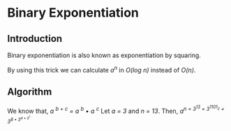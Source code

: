 # Binary Exponentiation
## Introduction
Binary exponentiation is also known as exponentiation by squaring.

By using this trick we can calculate _a<sup>n</sup>_ in _O(log n)_ instead of _O(n)_.
## Algorithm
We know that,
_a <sup>b + c</sup> = a <sup>b</sup> • a <sup>c</sup>_
Let _a = 3_ and _n = 13_. Then,
_a<sup>n = 3<sup>13</sup> = 3<sup>1101<sub>2</sub></sup> = 3<sup>8 • 3<sup>4 • 3<sup>1_


